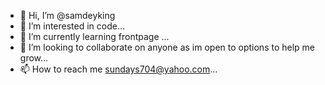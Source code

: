 - 👋 Hi, I’m @samdeyking
- 👀 I’m interested in code...
- 🌱 I’m currently learning frontpage ...
- 💞️ I’m looking to collaborate on anyone as im open to options to help me grow...
- 📫 How to reach me sundays704@yahoo.com...

<!---
samdeyking/samdeyking is a ✨ special ✨ repository because its `README.md` (this file) appears on your GitHub profile.
You can click the Preview link to take a look at your changes.
--->
